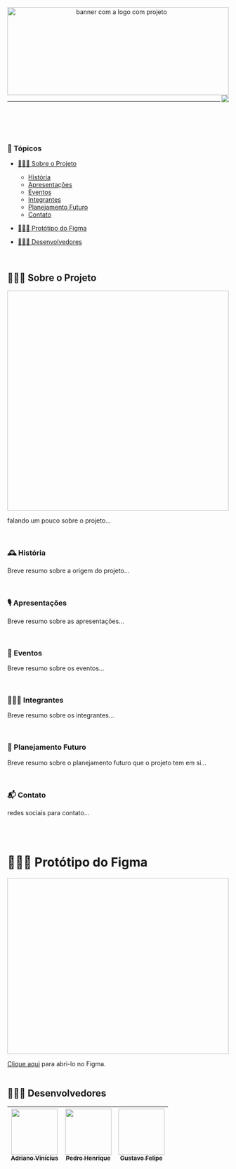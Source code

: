 <header id="cabecario">
  <img src="" height="200px" width="100%" alt="banner com a logo com projeto"/>
  <img src="http://img.shields.io/static/v1?label=STATUS&message=EM%20DESENVOLVIMENTO&color=RED&style=for-the-badge" align="right" >
  <hr>
</header>

<br>

<main>
  <h3 id="topicos">📜 Tópicos</h3>

  - [👨🏾‍🏫 Sobre o Projeto](#sobre-o-projeto)
    - [História](#historia)
    - [Apresentações](#apresentacoes)
    - [Eventos](#eventos)
    - [Integrantes](#integrantes)
    - [Planejamento Futuro](#planejamento-futuro)
    - [Contato](#contato)

  - [👨🏾‍🎨 Protótipo do Figma](#prototipo-figma)

  - [👨🏾‍💻 Desenvolvedores](#equipe)

  <br>

  <h2 id="sobre-o-projeto">👨🏾‍🏫 Sobre o Projeto</h2>

  <img banner height="500px" width="100%">

  <p>
    falando um pouco sobre o projeto...
  </p>

  <br>

  <h3 id="historia">🕰 História</h3>

  <p>
    Breve resumo sobre a origem do projeto...
  </p>
  <br>

<h3 id="apresentacoes">🎙 Apresentações</h3>

  <p>
    Breve resumo sobre as apresentações...
  </p>
  <br>
  
  <h3 id="eventos">📣 Eventos</h3>

  <p>
    Breve resumo sobre os eventos...
  </p>
  <br>
  
  <h3 id="integrantes">👩‍👧‍👦 Integrantes</h3>

  <p>
    Breve resumo sobre os integrantes...
  </p>
  <br>
  
  <h3 id="planejamento-futuro">🎯 Planejamento Futuro</h3>

  <p>
    Breve resumo sobre o planejamento futuro que o projeto tem em si...
  </p>
  <br>
  
  <h3 id="contato">📬 Contato</h3>

  <p>
    redes sociais para contato...
  </p>
  <br><br>
  
  <h1 id="prototipo-figma">👨🏾‍🎨 Protótipo do Figma</h1>
  
  <img banner-telas height="400px" width="100%">

  <a href="https://www.figma.com/file/GJfiWumXNS0qcfxotTEEnJ/Porto-Mix?node-id=0%3A1&t=dA6rJnVx6nz58wUA-1">Clique aqui</a> para abri-lo no Figma.
  <br><br>
  
<footer>
  
  <h2 id="desenvolvedores">👨🏾‍💻 Desenvolvedores</h2>
  
| [<img src="https://avatars.githubusercontent.com/u/83666455?v=4" width="105px" height="105px"><br><sub>Adriano Vinícius</sub>](https://www.linkedin.com/in/adriano-vin%C3%ADcius-bispoda-silva-85293a240/) | [<img src="https://cdn.discordapp.com/attachments/743927816021737565/1033537623379161198/IMG-20221022-WA0041.jpg" width="105px" height="105px"><br><sub>Pedro Henrique</sub>](https://www.linkedin.com/in/pedro-henrique-125a49184/) | [<img foto de gustavo width="105px" height="105px"><br><sub>Gustavo Felipe</sub>](https://www.instagram.com/gustav0felip.b/) |
|----------|----------|----------|

</footer>
